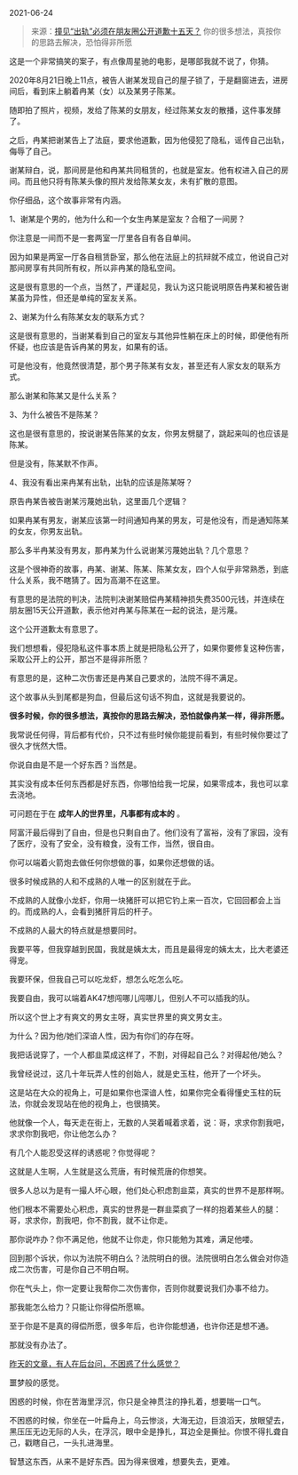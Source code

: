 2021-06-24

> 来源：[撞见“出轨”必须在朋友圈公开道歉十五天？](http://mp.weixin.qq.com/s?__biz=MzU3NDc5Nzc0NQ==&mid=2247504652&idx=1&sn=ee121710c84c35c12526aba555108bba&chksm=fd2e71d2ca59f8c4b34dd333b39fad2e8c45afec4100343058c5c9dfc4ce361636f46ceb58fe&scene=27#wechat_redirect)
> 你的很多想法，真按你的思路去解决，恐怕得非所愿

这是一个非常搞笑的案子，有点像周星驰的电影，是哪部我就不说了，你猜。  

  

2020年8月21日晚上11点，被告人谢某发现自己的屋子锁了，于是翻窗进去，进房间后，看到床上躺着冉某（女）以及某男子陈某。

  

随即拍了照片，视频，发给了陈某的女朋友，经过陈某女友的散播，这件事发酵了。

  

之后，冉某把谢某告上了法庭，要求他道歉，因为他侵犯了隐私，谣传自己出轨，侮辱了自己。

  

谢某辩白，说，那间房是他和冉某共同租赁的，也就是室友。他有权进入自己的房间。而且他只将有陈某头像的照片发给陈某女友，未有扩散的意图。

  

你仔细品，这个故事非常有内涵。  

  

1、谢某是个男的，他为什么和一个女生冉某是室友？合租了一间房？

  

你注意是一间而不是一套两室一厅里各自有各自单间。

  

因为如果是两室一厅各自租赁卧室，那么他在法庭上的抗辩就不成立，他说自己对那间房享有共同所有权，所以非冉某的隐私空间。  

  

这是很有意思的一个点，当然了，严谨起见，我认为这只能说明原告冉某和被告谢某虽为异性，但还是单纯的室友关系。

  

2、谢某为什么有陈某女友的联系方式？

  

这是很有意思的，当谢某看到自己的室友与其他异性躺在床上的时候，即便他有所怀疑，也应该是告诉冉某的男友，如果有的话。

  

可是他没有，他竟然很清楚，那个男子陈某有女友，甚至还有人家女友的联系方式。

  

那么谢某和陈某又是什么关系？  

  

3、为什么被告不是陈某？

  

这也是很有意思的，按说谢某告陈某的女友，你男友劈腿了，跳起来叫的也应该是陈某。

  

但是没有，陈某默不作声。

  

4、我没有看出来冉某有出轨，出轨的应该是陈某呀？

  

原告冉某告被告谢某污蔑她出轨，这里面几个逻辑？

  

如果冉某有男友，谢某应该第一时间通知冉某的男友，可是他没有，而是通知陈某的女友，你男友出轨。

  

那么多半冉某没有男友，那冉某为什么说谢某污蔑她出轨？几个意思？

  

这是个很神奇的故事，冉某、谢某、陈某、陈某女友，四个人似乎非常熟悉，到底什么关系，我不瞎猜了。因为高潮不在这里。

  

有意思的是法院的判决，法院判决谢某赔偿冉某精神损失费3500元钱，并连续在朋友圈15天公开道歉，表示他对冉某与陈某在一起的说法，是污蔑。

  

这个公开道歉太有意思了。  

  

我们想想看，侵犯隐私这件事本质上就是把隐私公开了，如果你要修复这种伤害，采取公开上的公开，那岂不是得非所愿？  

  

有意思的是，这种二次伤害还是冉某自己要求的，法院不得不满足。

  

这个故事从头到尾都是狗血，但最后这句话不狗血，这就是我要说的。  

  

 **很多时候，你的很多想法，真按你的思路去解决，恐怕就像冉某一样，得非所愿。**

  

我常说任何得，背后都有代价，只不过有些时候你能提前看到，有些时候你要过了很久才恍然大悟。

  

你说自由是不是一个好东西？当然是。  

  

其实没有成本任何东西都是好东西，你哪怕给我一坨屎，如果零成本，我也可以拿去浇地。

  

可问题在于在 **成年人的世界里，凡事都有成本的** 。  

  

阿富汗最后得到了自由，但是也只剩自由了。他们没有了富裕，没有了家园，没有了医疗，没有了安全，没有粮食，没有工作，当然，很自由。

  

你可以端着火箭炮去做任何你想做的事，如果你还想做的话。

  

很多时候成熟的人和不成熟的人唯一的区别就在于此。  

  

不成熟的人就像小龙虾，你用一块猪肝可以把它钓上来一百次，它回回都会上当的。而成熟的人，会看到猪肝背后的杆子。

  

不成熟的人最大的特点就是想要同时。  

  

我要平等，但我穿越到民国，我就是姨太太，而且是最得宠的姨太太，比大老婆还得宠。

  

我要环保，但我自己可以吃龙虾，想怎么吃怎么吃。

  

我要自由，我可以端着AK47想闯哪儿闯哪儿，但别人不可以插我的队。

  

所以这个世上才有爽文的男女主呀，真实世界里的爽文男女主。  

  

为什么？因为他/她们深谙人性，因为有你们的存在呀。

  

我把话说穿了，一个人都韭菜成这样了，不割，对得起自己么？对得起他/她么？  

  

我曾经说过，这几十年玩弄人性的创始人，就是史玉柱，他开了一个坏头。  

  

这是站在大众的视角上，可是如果你也深谙人性，如果你完全看得懂史玉柱的玩法，你就会发现站在他的视角上，也很搞笑。  

  

他就像一个人，每天走在街上，无数的人哭着喊着求着，说：哥，求求你割我吧，求求你割我吧，你让他怎么办？  

  

有几个人能忍受这样的诱惑呢？你觉得呢？  

  

这就是人生啊，人生就是这么荒唐，有时候荒唐的你想笑。  

  

很多人总以为是有一撮人坏心眼，他们处心积虑割韭菜，真实的世界不是那样啊。  

  

他们根本不需要处心积虑，真实的世界是一群韭菜疯了一样的抱着某些人的腿：哥，求求你，割我吧，你不割我，就不让你走。

  

那你说咋办？你不满足他，他就不让你走，你只能勉为其难，满足他喽。  

  

回到那个诉状，你以为法院不明白么？法院明白的很。法院很明白怎么做会对你造成二次伤害，可是你自己不明白啊。  

  

你在气头上，你一定要让我帮你二次伤害你，否则你就要说我们办事不给力。

  

那我能怎么给力？只能让你得偿所愿嘛。

  

至于你是不是真的得偿所愿，很多年后，也许你能想通，也许你还是想不通。  

  

那就没有办法了。  

  

[昨天的文章，有人在后台问，不困惑了什么感觉？](http://mp.weixin.qq.com/s?__biz=MzU3NDc5Nzc0NQ==&mid=2247504643&idx=1&sn=93426a6a3ff5dac0a038c7b6477fe492&chksm=fd2e71ddca59f8cbd1fb4d2525d7b1c861817a32e80678b442f3901d8adb86bfe1ebeb839718&scene=21#wechat_redirect)

  

噩梦般的感觉。

  

困惑的时候，你在苦海里浮沉，你只是全神贯注的挣扎着，想要喘一口气。

  

不困惑的时候，你坐在一叶扁舟上，乌云惨淡，大海无边，巨浪滔天，放眼望去，黑压压无边无际的人头，在浮沉，眼中全是挣扎，耳边全是撕扯。你恨不得扎聋自己，戳瞎自己，一头扎进海里。  

  

智慧这东西，从来不是好东西。因为得来很难，想要失去，更难。

